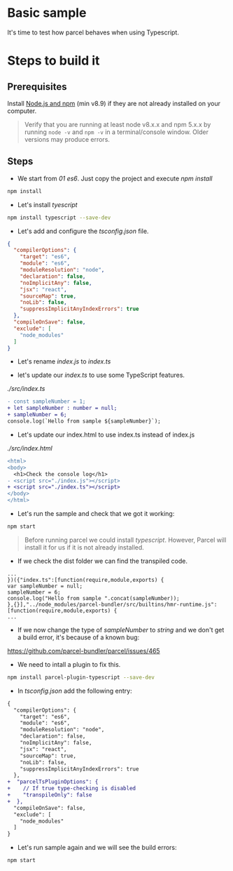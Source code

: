 # Basic sample

It's time to test how parcel behaves when using Typescript.

# Steps to build it

## Prerequisites

Install [Node.js and npm](https://nodejs.org/en/) (min v8.9) if they are not already installed on your computer.

> Verify that you are running at least node v8.x.x and npm 5.x.x by running `node -v` and `npm -v` in a terminal/console window. Older versions may produce errors.

## Steps

- We start from _01 es6_. Just copy the project and execute _npm install_

```bash
npm install
```

- Let's install _tyescript_

```bash
npm install typescript --save-dev
```

- Let's add and configure the _tsconfig.json_ file.

```json
{
  "compilerOptions": {
    "target": "es6",
    "module": "es6",
    "moduleResolution": "node",
    "declaration": false,
    "noImplicitAny": false,
    "jsx": "react",
    "sourceMap": true,
    "noLib": false,
    "suppressImplicitAnyIndexErrors": true
  },
  "compileOnSave": false,
  "exclude": [
    "node_modules"
  ]
}
```

- Let's rename _index.js_ to _index.ts_

- let's update our _index.ts_ to use some TypeScript features.

_./src/index.ts_

```diff
- const sampleNumber = 1;
+ let sampleNumber : number = null;
+ sampleNumber = 6;
console.log(`Hello from sample ${sampleNumber}`);
```

- Let's update our index.html to use index.ts instead of index.js

_./src/index.html_

```diff
<html>
<body>
  <h1>Check the console log</h1>
- <script src="./index.js"></script>
+ <script src="./index.ts"></script>
</body>
</html>
```

- Let's run the sample and check that we got it working:

```bash
npm start
```

> Before running parcel we could install _typescript_. However, Parcel will install it for us if it is not already installed.

- If we check the dist folder we can find the transpiled code.

```
...
})({"index.ts":[function(require,module,exports) {
var sampleNumber = null;
sampleNumber = 6;
console.log("Hello from sample ".concat(sampleNumber));
},{}],"../node_modules/parcel-bundler/src/builtins/hmr-runtime.js":[function(require,module,exports) {
...
```

- If we now change the type of _sampleNumber_ to _string_
and we don't get a build error, it's because of a known bug:

https://github.com/parcel-bundler/parcel/issues/465

- We need to intall a plugin to fix this.

```bash
npm install parcel-plugin-typescript --save-dev
```

- In _tsconfig.json_ add the following entry:

```diff
{
  "compilerOptions": {
    "target": "es6",
    "module": "es6",
    "moduleResolution": "node",
    "declaration": false,
    "noImplicitAny": false,
    "jsx": "react",
    "sourceMap": true,
    "noLib": false,
    "suppressImplicitAnyIndexErrors": true
  },
+  "parcelTsPluginOptions": {
+    // If true type-checking is disabled
+    "transpileOnly": false
+  },  
  "compileOnSave": false,
  "exclude": [
    "node_modules"
  ]
}
```

- Let's run sample again and we will see the build errors:

```bash
npm start
```